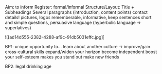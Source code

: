 Aim: to inform
Register: formal/informal
Structure/Layout: Title + Subheadings
				  Several paragraphs (introduction, content points)
				  contact details!
				  pictures, logos
				  rememberable, informative, keep sentences short and simple
				  questions, persuasive language (hyperbolic language -> superlatives)

![[ad14d555-2382-4288-af9c-91db5031effc.jpg]]

BP1: unique opportunity to...
	 learn about another culture -> improve/gain cross-cultural skills
	 expand/widen your horizon
	 become independent
	 boost your self-esteem
	 makes you stand out
	 make new friends

BP2: legal drinking age
